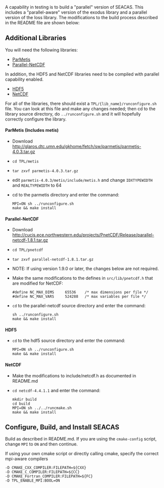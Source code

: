 A capability in testing is to build a "parallel" version of
SEACAS. This includes a "parallel-aware" version of the exodus library
and a parallel version of the Ioss library. The modifications to the
build process described in the README file are shown below:

## Additional Libraries

You will need the following libraries:

* [ParMetis](#parmetis)
* [Parallel-NetCDF](#parallel-netcdf)

In addition, the HDF5 and NetCDF libraries need to be compiled with parallel capability enabled.

* [HDF5](#hdf5)
* [NetCDF](#netcdf)

For all of the libraries, there should exist a
`TPL/{lib_name}/runconfigure.sh` file.  You can look at this file and make any changes needed; then cd to the library source directory, do `../runconfigure.sh` and it will hopefully correctly configure the library.

#### ParMetis (Includes metis)

  * Download http://glaros.dtc.umn.edu/gkhome/fetch/sw/parmetis/parmetis-4.0.3.tar.gz
  * `cd TPL/metis`
  * `tar zxvf parmetis-4.0.3.tar.gz`
  * edit `parmetis-4.0.3/metis/include/metis.h` and change `IDXTYPEWIDTH`
and `REALTYPEWIDTH` to 64
  * cd to the parmetis directory and enter the command:

    ```
    MPI=ON sh ../runconfigure.sh
	make && make install
    ```
  
#### Parallel-NetCDF
  * Download http://cucis.ece.northwestern.edu/projects/PnetCDF/Release/parallel-netcdf-1.8.1.tar.gz
  * `cd TPL/pnetcdf`
  * `tar zxvf parallel-netcdf-1.8.1.tar.gz`
  * NOTE: If using version 1.9.0 or later, the changes below are not required.
  * Make the same modifications to the defines in `src/lib/pnetcdf.h` that are modified for NetCDF:
  
    ```
    #define NC_MAX_DIMS     65536    /* max dimensions per file */
    #define NC_MAX_VARS     524288   /* max variables per file */
    ```

  * `cd` to the parallel-netcdf source directory and enter the command:
   
    ```
	sh ../runconfigure.sh
	make && make install
    ```

#### HDF5
  * `cd` to the hdf5 source directory and enter the command:
   
    ```
    MPI=ON sh ../runconfigure.sh
	make && make install
    ```

#### NetCDF
  * Make the modifications to include/netcdf.h as documented in README.md
  * `cd netcdf-4.4.1.1` and enter the command:
 
    ```
	mkdir build
	cd build
	MPI=ON sh ../../runcmake.sh
	make && make install
    ```

## Configure, Build, and Install SEACAS
Build as described in README.md.  If you are using the `cmake-config`
script, change `MPI` to `ON` and then continue.

If using your own cmake script or directly calling cmake, specify the
correct mpi-aware compilers 

```
-D CMAKE_CXX_COMPILER:FILEPATH=${CXX} 
-D CMAKE_C_COMPILER:FILEPATH=${CC} 
-D CMAKE_Fortran_COMPILER:FILEPATH=${FC} 
-D TPL_ENABLE_MPI:BOOL=ON
```

